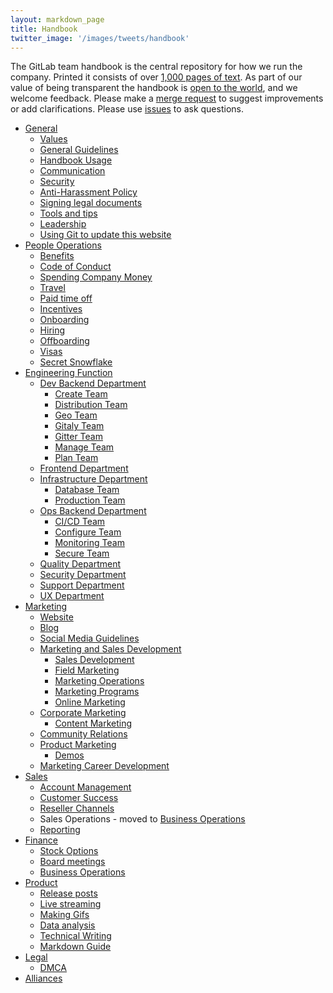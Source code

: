 ```yaml
---
layout: markdown_page
title: Handbook
twitter_image: '/images/tweets/handbook'
---
```


The GitLab team handbook is the central repository for how we run the company. Printed it consists of over [1,000 pages of text](https://github.com/daijapan/test/tree/master/tools-and-tips/#count-handbook-pages). As part of our value of being transparent the handbook is <a href="https://gitlab.com/gitlab-com/www-gitlab-com/tree/master/source/handbook">open to the world</a>, and we welcome feedback<a name="feedback"></a>. Please make a <a href="https://gitlab.com/gitlab-com/www-gitlab-com/merge_requests">merge request</a> to suggest improvements or add clarifications.
Please use <a href="https://gitlab.com/gitlab-com/www-gitlab-com/issues">issues</a> to ask questions.

* [General](https://github.com/daijapan/test/tree/master/index.html.md)
  * [Values](https://github.com/daijapan/test/tree/master/values/index.html.md)
  * [General Guidelines](https://github.com/daijapan/test/tree/master/general-guidelines/index.html.md)
  * [Handbook Usage](https://github.com/daijapan/test/tree/master/handbook/index.html.md)
  * [Communication](https://github.com/daijapan/test/tree/master/communication/index.html.md)
  * [Security](https://github.com/daijapan/test/tree/master/security/index.html.md)
  * [Anti-Harassment Policy](https://github.com/daijapan/test/tree/master/anti-harassment/index.html.md)
  * [Signing legal documents](https://github.com/daijapan/test/tree/master/signing-legal-documents/index.html.md)
  * [Tools and tips](https://github.com/daijapan/test/tree/master/tools-and-tips/index.html.md)
  * [Leadership](https://github.com/daijapan/test/tree/master/leadership/index.html.md)
  * [Using Git to update this website](https://github.com/daijapan/test/tree/master/git-page-update/index.html.md)
* [People Operations](https://github.com/daijapan/test/tree/master/people-operations/index.html.md)
  * [Benefits](https://github.com/daijapan/test/tree/master/benefits/index.html.md)
  * [Code of Conduct](https://github.com/daijapan/test/tree/master/people-operations/code-of-conduct/index.html.md)
  * [Spending Company Money](https://github.com/daijapan/test/tree/master/spending-company-money/index.html.md)
  * [Travel](https://github.com/daijapan/test/tree/master/travel/index.html.md)
  * [Paid time off](https://github.com/daijapan/test/tree/master/paid-time-off/index.html.md)
  * [Incentives](https://github.com/daijapan/test/tree/master/incentives/index.html.md)
  * [Onboarding](https://github.com/daijapan/test/tree/master/general-onboarding/index.html.md)
  * [Hiring](https://github.com/daijapan/test/tree/master/hiring/index.html.md)
  * [Offboarding](https://github.com/daijapan/test/tree/master/offboarding/index.html.md)
  * [Visas](https://github.com/daijapan/test/tree/master/people-operations/visas/index.html.md)
  * [Secret Snowflake](https://github.com/daijapan/test/tree/master/people-operations/secret-snowflake/index.html.md)
* [Engineering Function](https://github.com/daijapan/test/tree/master/engineering/index.html.md)
  * [Dev Backend Department](https://github.com/daijapan/test/tree/master/engineering/dev-backend/index.html.md)
    * [Create Team](https://github.com/daijapan/test/tree/master/engineering/dev-backend/create/index.html.md)
    * [Distribution Team](https://github.com/daijapan/test/tree/master/engineering/dev-backend/distribution/index.html.md)
    * [Geo Team](https://github.com/daijapan/test/tree/master/engineering/dev-backend/geo/index.html.md)
    * [Gitaly Team](https://github.com/daijapan/test/tree/master/engineering/dev-backend/gitaly/index.html.md)
    * [Gitter Team](https://github.com/daijapan/test/tree/master/engineering/dev-backend/gitter/index.html.md)
    * [Manage Team](https://github.com/daijapan/test/tree/master/engineering/dev-backend/manage/index.html.md)
    * [Plan Team](https://github.com/daijapan/test/tree/master/engineering/dev-backend/plan/index.html.md)
  * [Frontend Department](https://github.com/daijapan/test/tree/master/engineering/frontend/index.html.md)
  * [Infrastructure Department](https://github.com/daijapan/test/tree/master/engineering/infrastructure/index.html.md)
    * [Database Team](https://github.com/daijapan/test/tree/master/engineering/infrastructure/database/index.html.md)
    * [Production Team](https://github.com/daijapan/test/tree/master/engineering/infrastructure/production/index.html.md)
  * [Ops Backend Department](https://github.com/daijapan/test/tree/master/engineering/ops-backend/index.html.md)
    * [CI/CD Team](https://github.com/daijapan/test/tree/master/engineering/ops-backend/ci-cd/index.html.md)
    * [Configure Team](https://github.com/daijapan/test/tree/master/engineering/ops-backend/configure/index.html.md)
    * [Monitoring Team](https://github.com/daijapan/test/tree/master/engineering/ops-backend/monitoring/index.html.md)
    * [Secure Team](https://github.com/daijapan/test/tree/master/engineering/ops-backend/secure/index.html.md)
  * [Quality Department](https://github.com/daijapan/test/tree/master/engineering/quality/index.html.md)
  * [Security Department](https://github.com/daijapan/test/tree/master/engineering/security/index.html.md)
  * [Support Department](https://github.com/daijapan/test/tree/master/support/index.html.md)
  * [UX Department](https://github.com/daijapan/test/tree/master/engineering/ux/index.html.md)
* [Marketing](https://github.com/daijapan/test/tree/master/marketing/index.html.md)
  * [Website](https://github.com/daijapan/test/tree/master/marketing/website/index.html.md)
  * [Blog](https://github.com/daijapan/test/tree/master/marketing/blog/index.html.md)
  * [Social Media Guidelines](https://github.com/daijapan/test/tree/master/marketing/social-media-guidelines/index.html.md)
  * [Marketing and Sales Development](https://github.com/daijapan/test/tree/master/marketing/marketing-sales-development/index.html.md)
    * [Sales Development](https://github.com/daijapan/test/tree/master/marketing/marketing-sales-development/sdr/index.html.md)
    * [Field Marketing](https://github.com/daijapan/test/tree/master/marketing/marketing-sales-development/field-marketing/index.html.md)
    * [Marketing Operations](https://github.com/daijapan/test/tree/master/marketing/marketing-sales-development/marketing-operations/index.html.md)
    * [Marketing Programs](https://github.com/daijapan/test/tree/master/marketing/marketing-sales-development/marketing-programs/index.html.md)
    * [Online Marketing](https://github.com/daijapan/test/tree/master/marketing/marketing-sales-development/online-marketing/index.html.md)
  * [Corporate Marketing](https://github.com/daijapan/test/tree/master/marketing/corporate-marketing/index.html.md)
      * [Content Marketing](https://github.com/daijapan/test/tree/master/marketing/corporate-marketing/content/index.html.md)
  * [Community Relations](https://github.com/daijapan/test/tree/master/marketing/community-relations/index.html.md)
  * [Product Marketing](https://github.com/daijapan/test/tree/master/marketing/product-marketing/index.html.md)
    * [Demos](https://github.com/daijapan/test/tree/master/marketing/product-marketing/demo/index.html.md)
  * [Marketing Career Development](https://github.com/daijapan/test/tree/master/marketing/career-development/index.html.md)
* [Sales](https://github.com/daijapan/test/tree/master/sales/index.html.md)
  * [Account Management](https://github.com/daijapan/test/tree/master/account-management/index.html.md)
  * [Customer Success](https://github.com/daijapan/test/tree/master/customer-success/index.html.md)
  * [Reseller Channels](https://github.com/daijapan/test/tree/master/resellers/index.html.md)
  * Sales Operations - moved to [Business Operations](https://github.com/daijapan/test/tree/master/business-ops/index.html.md)
  * [Reporting](https://github.com/daijapan/test/tree/master/business-ops/reporting/index.html.md)
* [Finance](https://github.com/daijapan/test/tree/master/finance/index.html.md)
  * [Stock Options](https://github.com/daijapan/test/tree/master/stock-options/index.html.md)
  * [Board meetings](https://github.com/daijapan/test/tree/master/board-meetings/index.html.md)
  * [Business Operations](https://github.com/daijapan/test/tree/master/business-ops/index.html.md)
* [Product](https://github.com/daijapan/test/tree/master/product/index.html.md)
  * [Release posts](https://github.com/daijapan/test/tree/master/marketing/blog/release-posts/index.html.md)
  * [Live streaming](https://github.com/daijapan/test/tree/master/product/live-streaming/index.html.md)
  * [Making Gifs](https://github.com/daijapan/test/tree/master/product/making-gifs/index.html.md)
  * [Data analysis](https://github.com/daijapan/test/tree/master/product/data-analysis/index.html.md)
  * [Technical Writing](https://github.com/daijapan/test/tree/master/product/technical-writing/index.html.md)
  * [Markdown Guide](https://github.com/daijapan/test/tree/master/product/technical-writing/markdown-guide/index.html.md)
* [Legal](https://github.com/daijapan/test/tree/master/legal/index.html.md)
  * [DMCA](https://github.com/daijapan/test/tree/master/dmca/index.html.md)
* [Alliances](https://github.com/daijapan/test/tree/master/alliances/index.html.md)

<style>
.md-page h2 i.icon-color {
  color: rgb(107,79,187/index.html.md)
}
.md-page h2:nth-of-type(even) i.icon-color{
  color:rgb(252,109,38/index.html.md);
}
.font-awesome {
  font-size: .70em;
  vertical-align: middle;
  padding-bottom: 5px;
}
ul.toc-list-icons {
  list-style-type: none;
  padding-left: 25px;
}
ul.toc-list-icons li ul {
  padding-left: 25px;
}
ul.toc-list-icons {
  list-style-type: none;
  padding-left: 25px;
}
ul.toc-list-icons li ul {
  padding-left: 35px;
}
ul.toc-list-icons li i,
ul.toc-list-icons li ul li i {
  padding-right: 15px;
  color: rgb(107,79,187/index.html.md);
}
ul.toc-list-icons li:nth-of-type(even) i {
  color:rgb(252,109,38/index.html.md);
}
</style>
